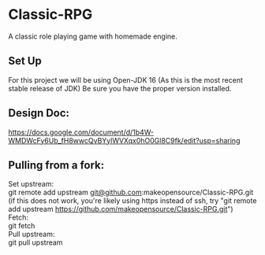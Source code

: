 # Classic-RPG
A classic role playing game with homemade engine.
## Set Up
For this project we will be using Open-JDK 16 (As this is the most recent stable release of JDK) Be sure you have the proper version installed.
## Design Doc:
https://docs.google.com/document/d/1b4W-WMDWcFy6Ub_fH8wwcQvBYylWVXqx0hO0Gl8C9fk/edit?usp=sharing
## Pulling from a fork:
Set upstream:  
  git remote add upstream git@github.com:makeopensource/Classic-RPG.git  
  (if this does not work, you're likely using https instead of ssh, try "git remote add upstream https://github.com/makeopensource/Classic-RPG.git")  
Fetch:  
  git fetch  
Pull upstream:  
  git pull upstream <branchname>  
